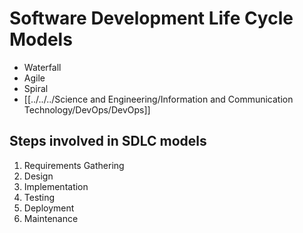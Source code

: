 # Software Development Life Cycle Models
- Waterfall
- Agile
- Spiral
- [[../../../Science and Engineering/Information and Communication Technology/DevOps/DevOps]]

## Steps involved in SDLC models
1. Requirements Gathering
2. Design
3. Implementation
4. Testing
5. Deployment
6. Maintenance